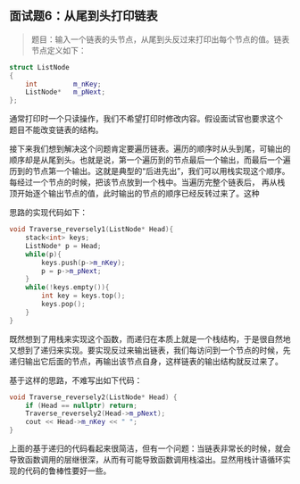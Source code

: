 ## 面试题6：从尾到头打印链表

> 题目：输入一个链表的头节点，从尾到头反过来打印出每个节点的值。链表节点定义如下：

```cpp
struct ListNode
{
    int         m_nKey;
    ListNode*   m_pNext;
};
```

通常打印时一个只读操作，我们不希望打印时修改内容。假设面试官也要求这个
题目不能改变链表的结构。

接下来我们想到解决这个问题肯定要遍历链表。遍历的顺序时从头到尾，可输出的顺序却是从尾到头。也就是说，第一个遍历到的节点最后一个输出，而最后一个遍历到的节点第一个输出。这就是典型的“后进先出”，我们可以用栈实现这个顺序。每经过一个节点的时候，把该节点放到一个栈中。当遍历完整个链表后，
再从栈顶开始逐个输出节点的值，此时输出的节点的顺序已经反转过来了。这种
    
思路的实现代码如下：
```cpp
void Traverse_reversely1(ListNode* Head){
    stack<int> keys;
    ListNode* p = Head;
    while(p){
        keys.push(p->m_nKey);
        p = p->m_pNext;
    }
    while(!keys.empty()){
        int key = keys.top();
        keys.pop();
    }
}
```
既然想到了用栈来实现这个函数，而递归在本质上就是一个栈结构，于是很自然地又想到了递归来实现。要实现反过来输出链表，我们每访问到一个节点的时候，先递归输出它后面的节点，再输出该节点自身，这样链表的输出结构就反过来了。

基于这样的思路，不难写出如下代码：

```cpp
void Traverse_reversely2(ListNode* Head) {
    if (Head == nullptr) return;
    Traverse_reversely2(Head->m_pNext);
    cout << Head->m_nKey << " ";
}
```

上面的基于递归的代码看起来很简洁，但有一个问题：当链表非常长的时候，就会导致函数调用的层继很深，从而有可能导致函数调用栈溢出。显然用栈计语循环实现的代码的鲁棒性要好一些。

